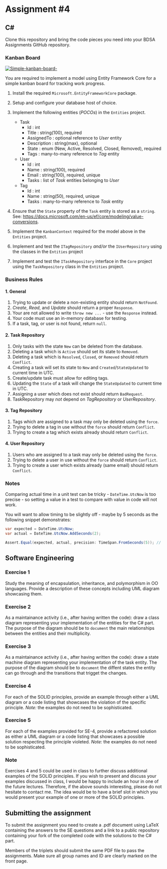 # Assignment #4

## C&#35;

Clone this repository and bring the code pieces you need into your BDSA Assignments GitHub repository.

### Kanban Board

[![Simple-kanban-board-](https://upload.wikimedia.org/wikipedia/commons/thumb/d/d3/Simple-kanban-board-.jpg/512px-Simple-kanban-board-.jpg)](https://commons.wikimedia.org/wiki/File:Simple-kanban-board-.jpg "Jeff.lasovski [CC BY-SA 3.0 (https://creativecommons.org/licenses/by-sa/3.0)], via Wikimedia Commons")

You are required to implement a model using Entity Framework Core for a simple kanban board for tracking work progress.

1. Install the required `Microsoft.EntityFrameworkCore` package.

1. Setup and configure your database host of choice.

1. Implement the following entities (*POCOs*) in the `Entities` project.

    - Task
        - Id : int
        - Title : string(100), required
        - AssignedTo : optional reference to *User* entity
        - Description : string(max), optional
        - State : enum (New, Active, Resolved, Closed, Removed), required
        - Tags : many-to-many reference to *Tag* entity
    - User
        - Id : int
        - Name : string(100), required
        - Email : string(100), required, unique
        - Tasks : list of *Task* entities belonging to *User*
    - Tag
        - Id : int
        - Name : string(50), required, unique
        - Tasks : many-to-many reference to *Task* entity

1. Ensure that the `State` property of the `Task` entity is stored as a `string`. See: <https://docs.microsoft.com/en-us/ef/core/modeling/value-conversions>.

1. Implement the `KanbanContext` required for the model above in the `Entities` project.

1. Implement and test the `ITagRepository` *and/or* the `IUserRepository` using the classes in the `Entities` project

1. Implement and test the `ITaskRepository` interface in the `Core` project using the `TaskRepository` class in the `Entities` project.

### Business Rules

#### 1. General

1. Trying to update or delete a non-existing entity should return `NotFound`.
1. *Create*, *Read*, and *Update* should return a proper `Response`.
1. Your are not allowed to write `throw new ...` - use the `Response` instead.
1. Your code must use an in-memory database for testing.
1. If a task, tag, or user is not found, return `null`.

#### 2. Task Repository

1. Only tasks with the state `New` can be deleted from the database.
1. Deleting a task which is `Active` should set its state to `Removed`.
1. Deleting a task which is `Resolved`, `Closed`, or `Removed` should return `Conflict`.
1. Creating a task will set its state to `New` and `Created`/`StateUpdated` to current time in UTC.
1. Create/update task must allow for editing tags.
1. Updating the `State` of a task will change the `StateUpdated` to current time in UTC.
1. Assigning a user which does not exist should return `BadRequest`.
1. TaskRepository may *not* depend on *TagRepository* or *UserRepository*.

#### 3. Tag Repository

1. Tags which are assigned to a task may only be deleted using the `force`.
1. Trying to delete a tag in use without the `force` should return `Conflict`.
1. Trying to create a tag which exists already should return `Conflict`.

#### 4. User Repository

1. Users who are assigned to a task may only be deleted using the `force`.
1. Trying to delete a user in use without the `force` should return `Conflict`.
1. Trying to create a user which exists already (same email) should return `Conflict`.

### Notes

Comparing actual time in a unit test can be tricky - `DateTime.UtcNow` is too precise - so setting a value in a test to compare with value in code will not work.

You will want to allow timing to be slightly off - maybe by 5 seconds as the following snippet demonstrates:

```csharp
var expected = DateTime.UtcNow;
var actual = DateTime.UtcNow.AddSeconds(2);

Assert.Equal(expected, actual, precision: TimeSpan.FromSeconds(5)); // true
```

## Software Engineering

### Exercise 1

Study the meaning of encapsulation, inheritance, and polymorphism in OO languages.  Provide a description of these concepts including UML diagram showcasing them.

### Exercise 2

As a maintainance activity (i.e., after having written the code): draw a class diagram representing your implementation of the entities for the C# part.  The purpose of the diagram should be to `document` the main relationships between the entities and their multiplicity.

### Exercise 3

As a maintainance activity (i.e., after having written the code): draw a state machine diagram representing your implementation of the task entity.  The purpose of the diagram should be to `document` the diffent states the entity can go through and the transitions that trigget the changes.

### Exercise 4

For each of the SOLID principles, provide an example through either a UML diagram or a code listing that showcases the violation of the specific principle.
_Note:_ the examples do not need to be sophisticated.

### Exercise 5

For each of the examples provided for SE-4, provide a refactored solution as either a UML diagram or a code listing that showcases a possible solution respecting the principle violeted.
_Note:_ the examples do not need to be sophisticated.

### Note

Exercises 4 and 5 could be used in class to further discuss additional examples of the SOLID principles.  If you wish to present and discuss your examples discussed in class, I would be happy to include an hour in one of the future lectures.  Therefore, if the above sounds interesting, please do not hesitate to contact me.  The idea would be to have a brief slot in which you would present your example of one or more of the SOLID principles.

## Submitting the assignment

To submit the assignment you need to create a .pdf document using LaTeX containing the answers to the SE questions and a link to a public repository containing your fork of the completed code with the solutions to the C# part.

Members of the triplets should submit the same PDF file to pass the assignments.  Make sure all group names and ID are clearly marked on the front page.